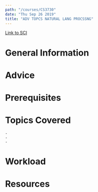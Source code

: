 ```yaml
---
path: "/courses/CS3730"
date: "Thu Sep 26 2019"
title: "ADV TOPCS NATURAL LANG PROCSSNG"
---
```

[Link to SCI]("http://courses.sci.pitt.edu/courses/courses/view/CS-3730")

# General Information

# Advice


# Prerequisites
<!-- PREREQ_REPLACEMENT (Do not remove) -->

<!-- END PREREQ_REPLACEMENT (Do not remove) -->
# Topics Covered
	- 
	-
	-
# Workload

<!-- TESTIMONIALS
# Testimonials
This gets replaced with Gatsby, its
data comes from Google Sheets for easier
editing!
-->

# Resources

